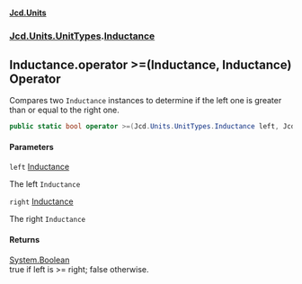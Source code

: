 #### [Jcd.Units](index.md 'index')
### [Jcd.Units.UnitTypes](Jcd.Units.UnitTypes.md 'Jcd.Units.UnitTypes').[Inductance](Jcd.Units.UnitTypes.Inductance.md 'Jcd.Units.UnitTypes.Inductance')

## Inductance.operator >=(Inductance, Inductance) Operator

Compares two `Inductance` instances to determine if the left one is greater than or equal to the right one.

```csharp
public static bool operator >=(Jcd.Units.UnitTypes.Inductance left, Jcd.Units.UnitTypes.Inductance right);
```
#### Parameters

<a name='Jcd.Units.UnitTypes.Inductance.op_GreaterThanOrEqual(Jcd.Units.UnitTypes.Inductance,Jcd.Units.UnitTypes.Inductance).left'></a>

`left` [Inductance](Jcd.Units.UnitTypes.Inductance.md 'Jcd.Units.UnitTypes.Inductance')

The left `Inductance`

<a name='Jcd.Units.UnitTypes.Inductance.op_GreaterThanOrEqual(Jcd.Units.UnitTypes.Inductance,Jcd.Units.UnitTypes.Inductance).right'></a>

`right` [Inductance](Jcd.Units.UnitTypes.Inductance.md 'Jcd.Units.UnitTypes.Inductance')

The right `Inductance`

#### Returns
[System.Boolean](https://docs.microsoft.com/en-us/dotnet/api/System.Boolean 'System.Boolean')  
true if left is >= right; false otherwise.